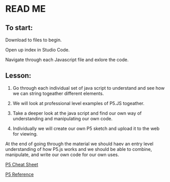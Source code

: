 # READ ME

## To start:

Download to files to begin.

Open up index in Studio Code.

Navigate through each Javascript file and exlore the code.

## Lesson:

1. Go through each individual set of java script to understand and see how we can string togeather different elements.

2. We will look at professional level examples of P5.JS togeather. 

3. Take a deeper look at the java script and find our own way of understanding and manipulating our own code.

4. Individually we will create our own P5 sketch and upload it to the web for viewing. 

At the end of going through the material we should haev an entry level understanding of how P5.js works and we should
be able to combine, manipulate, and write our own code for our own uses. 

[P5 Cheat Sheet](https://github.com/bmoren/p5js-cheat-sheet)

[P5 Reference](https://p5js.org/reference/)
